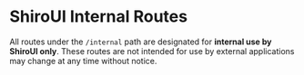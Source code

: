 # ShiroUI Internal Routes

All routes under the `/internal` path are designated for **internal use by ShiroUI only**. These routes are not intended for use by external applications may change at any time without notice.
